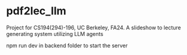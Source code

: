 # pdf2lec_llm
Project for CS194(294)-196, UC Berkeley, FA24. A slideshow to lecture generating system utilizing LLM agents

npm run dev in backend folder to start the server